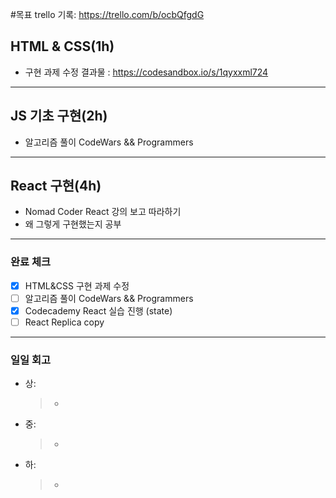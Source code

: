 #목표
trello 기록: https://trello.com/b/ocbQfgdG

## HTML & CSS(1h)

- 구현 과제 수정
  결과물 : https://codesandbox.io/s/1qyxxml724

---

## JS 기초 구현(2h)

- 알고리즘 풀이 CodeWars && Programmers

---

## React 구현(4h)

- Nomad Coder React 강의 보고 따라하기
- 왜 그렇게 구현했는지 공부

---

### 완료 체크

- [x] HTML&CSS 구현 과제 수정
- [ ] 알고리즘 풀이 CodeWars && Programmers
- [x] Codecademy React 실습 진행 (state)
- [ ] React Replica copy

---

### 일일 회고

- 상:
  > -
- 중:
  > -
- 하:
  > -
